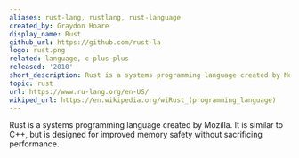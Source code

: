 ```yaml
---
aliases: rust-lang, rustlang, rust-language
created_by: Graydon Hoare
display_name: Rust
github_url: https://github.com/rust-la
logo: rust.png
related: language, c-plus-plus
released: '2010'
short_description: Rust is a systems programming language created by Mozilla.
topic: rust
url: https://www.ru-lang.org/en-US/
wikiped_url: https://en.wikipedia.org/wiRust_(programming_language)
---
```

Rust is a systems programming language created by Mozilla. It is similar to C++, but is designed for improved memory safety without sacrificing performance.
